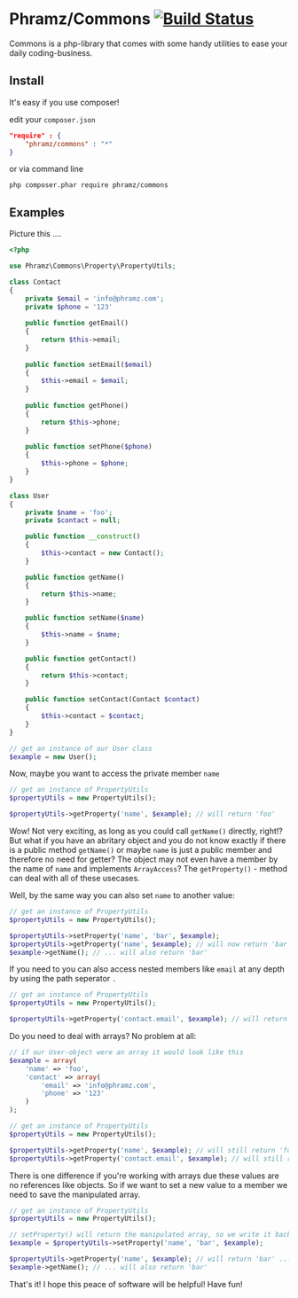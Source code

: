 # Phramz/Commons [![Build Status](https://travis-ci.org/Phramz/commons.png?branch=master)](https://travis-ci.org/Phramz/commons)

Commons is a php-library that comes with some handy utilities to ease your daily coding-business.

Install
------

It's easy if you use composer!

edit your `composer.json`

``` json
"require" : {
    "phramz/commons" : "*"
}  
```

or via command line

```
php composer.phar require phramz/commons
```


Examples
------

Picture this ....

``` php
<?php

use Phramz\Commons\Property\PropertyUtils;

class Contact
{
    private $email = 'info@phramz.com';
    private $phone = '123'
    
    public function getEmail()
    {
        return $this->email;
    }
    
    public function setEmail($email)
    {
        $this->email = $email;
    }
    
    public function getPhone()
    {
        return $this->phone;
    }
    
    public function setPhone($phone)
    {
        $this->phone = $phone;
    }
}

class User
{
    private $name = 'foo';
    private $contact = null;

    public function __construct()
    {
        $this->contact = new Contact();
    }

    public function getName()
    {
        return $this->name;
    }

    public function setName($name)
    {
        $this->name = $name;
    }

    public function getContact()
    {
        return $this->contact;
    }

    public function setContact(Contact $contact)
    {
        $this->contact = $contact;
    }
}

// get an instance of our User class
$example = new User();
```

Now, maybe you want to access the private member `name`
``` php
// get an instance of PropertyUtils
$propertyUtils = new PropertyUtils();

$propertyUtils->getProperty('name', $example); // will return 'foo'
```

Wow! Not very exciting, as long as you could call `getName()` directly, right!? But what if you have an abritary
object and you do not know exactly if there is a public method `getName()` or maybe `name` is just a public member
and therefore no need for getter? The object may not even have a member by the name of `name` and implements
`ArrayAccess`? The `getProperty()` - method can deal with all of these usecases.

Well, by the same way you can also set `name` to another value:
``` php
// get an instance of PropertyUtils
$propertyUtils = new PropertyUtils();

$propertyUtils->setProperty('name', 'bar', $example);
$propertyUtils->getProperty('name', $example); // will now return 'bar' ... as well as
$example->getName(); // ... will also return 'bar'
```

If you need to you can also access nested members like `email` at any depth by using the path seperator `.`
``` php
// get an instance of PropertyUtils
$propertyUtils = new PropertyUtils();

$propertyUtils->getProperty('contact.email', $example); // will return 'info@phramz.com'
```

Do you need to deal with arrays? No problem at all:
``` php
// if our User-object were an array it would look like this
$example = array(
    'name' => 'foo',
    'contact' => array(
        'email' => 'info@phramz.com',
        'phone' => '123'
    )
);

// get an instance of PropertyUtils
$propertyUtils = new PropertyUtils();

$propertyUtils->getProperty('name', $example); // will still return 'foo'
$propertyUtils->getProperty('contact.email', $example); // will still return 'info@phramz.com'
```

There is one difference if you're working with arrays due these values are no references like objects. So
if we want to set a new value to a member we need to save the manipulated array.
``` php
// get an instance of PropertyUtils
$propertyUtils = new PropertyUtils();

// setProperty() will return the manipulated array, so we write it back to $example
$example = $propertyUtils->setProperty('name', 'bar', $example);

$propertyUtils->getProperty('name', $example); // will return 'bar' ... as well as
$example->getName(); // ... will also return 'bar'
```

That's it! I hope this peace of software will be helpful!
Have fun!
